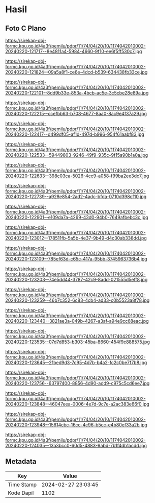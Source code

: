 # Hasil

## Foto C Plano

https://sirekap-obj-formc.kpu.go.id/4a3f/pemilu/pdpr/11/74/04/20/10/1174042010002-20240220-121717--8e4811a4-5984-4660-9f10-ee6f5ff530c7.jpg

https://sirekap-obj-formc.kpu.go.id/4a3f/pemilu/pdpr/11/74/04/20/10/1174042010002-20240220-121824--09a5a8f1-ce6e-4dcd-b539-634438fb33ce.jpg

https://sirekap-obj-formc.kpu.go.id/4a3f/pemilu/pdpr/11/74/04/20/10/1174042010002-20240220-122101--8dd9b33e-853a-4bcb-ac5e-3c5cbe28e89a.jpg

https://sirekap-obj-formc.kpu.go.id/4a3f/pemilu/pdpr/11/74/04/20/10/1174042010002-20240220-122215--ccefbb63-b708-4677-8aa0-8ac9e4f37a29.jpg

https://sirekap-obj-formc.kpu.go.id/4a3f/pemilu/pdpr/11/74/04/20/10/1174042010002-20240220-122417--d499df05-af1d-497d-b996-954f61aabf83.jpg

https://sirekap-obj-formc.kpu.go.id/4a3f/pemilu/pdpr/11/74/04/20/10/1174042010002-20240220-122533--59449803-9246-49f9-935c-9f15a90b1a0a.jpg

https://sirekap-obj-formc.kpu.go.id/4a3f/pemilu/pdpr/11/74/04/20/10/1174042010002-20240220-122633--398c03ca-5026-4cc9-a058-f99ba2ee3dc7.jpg

https://sirekap-obj-formc.kpu.go.id/4a3f/pemilu/pdpr/11/74/04/20/10/1174042010002-20240220-122739--a928e854-2ad2-4adc-bfda-0710d398cf10.jpg

https://sirekap-obj-formc.kpu.go.id/4a3f/pemilu/pdpr/11/74/04/20/10/1174042010002-20240220-122901--e109da7a-4269-43d0-94b0-7649afbebc3c.jpg

https://sirekap-obj-formc.kpu.go.id/4a3f/pemilu/pdpr/11/74/04/20/10/1174042010002-20240220-123012--178511fb-5a5b-4e37-9b49-d4c30ab338dd.jpg

https://sirekap-obj-formc.kpu.go.id/4a3f/pemilu/pdpr/11/74/04/20/10/1174042010002-20240220-123109--785ef63d-c65c-417a-95bb-3745963736b4.jpg

https://sirekap-obj-formc.kpu.go.id/4a3f/pemilu/pdpr/11/74/04/20/10/1174042010002-20240220-123203--74e5dd44-3787-42c9-8add-021555d5eff8.jpg

https://sirekap-obj-formc.kpu.go.id/4a3f/pemilu/pdpr/11/74/04/20/10/1174042010002-20240220-123259--46b7c352-6c83-4cb4-ad33-c0b5523a8f78.jpg

https://sirekap-obj-formc.kpu.go.id/4a3f/pemilu/pdpr/11/74/04/20/10/1174042010002-20240220-123440--3821ae3a-049b-4267-a3af-a94e9cc68eac.jpg

https://sirekap-obj-formc.kpu.go.id/4a3f/pemilu/pdpr/11/74/04/20/10/1174042010002-20240220-123535--07d7d853-b303-45ba-8660-454f9c888575.jpg

https://sirekap-obj-formc.kpu.go.id/4a3f/pemilu/pdpr/11/74/04/20/10/1174042010002-20240220-123645--21bed9d3-7c95-4d7b-b4a2-fc2c0be7f7b8.jpg

https://sirekap-obj-formc.kpu.go.id/4a3f/pemilu/pdpr/11/74/04/20/10/1174042010002-20240220-123756--63797400-8856-4d90-add9-c975c5cd6ee7.jpg

https://sirekap-obj-formc.kpu.go.id/4a3f/pemilu/pdpr/11/74/04/20/10/1174042010002-20240220-123848--46047eea-0006-4e7d-9c7e-a2ac383e66f0.jpg

https://sirekap-obj-formc.kpu.go.id/4a3f/pemilu/pdpr/11/74/04/20/10/1174042010002-20240220-123948--15614cbc-16cc-4c96-b5cc-e4b80ef33a2b.jpg

https://sirekap-obj-formc.kpu.go.id/4a3f/pemilu/pdpr/11/74/04/20/10/1174042010002-20240220-124035--13a3bcc0-60d5-4883-9abd-7b1f4db1acdd.jpg


## Metadata

| Key        | Value               |
| ---------- | ------------------- |
| Time Stamp | 2024-02-27 23:03:45 |
| Kode Dapil | 1102                |



